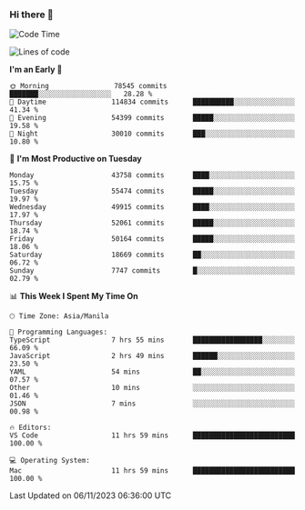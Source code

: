 ### Hi there 👋

<!--START_SECTION:waka-->
![Code Time](http://img.shields.io/badge/Code%20Time-4%2C491%20hrs%2020%20mins-blue)

![Lines of code](https://img.shields.io/badge/From%20Hello%20World%20I%27ve%20Written-111.9%20million%20lines%20of%20code-blue)

**I'm an Early 🐤** 

```text
🌞 Morning                78545 commits       ███████░░░░░░░░░░░░░░░░░░   28.28 % 
🌆 Daytime                114834 commits      ██████████░░░░░░░░░░░░░░░   41.34 % 
🌃 Evening                54399 commits       █████░░░░░░░░░░░░░░░░░░░░   19.58 % 
🌙 Night                  30010 commits       ███░░░░░░░░░░░░░░░░░░░░░░   10.80 % 
```
📅 **I'm Most Productive on Tuesday** 

```text
Monday                   43758 commits       ████░░░░░░░░░░░░░░░░░░░░░   15.75 % 
Tuesday                  55474 commits       █████░░░░░░░░░░░░░░░░░░░░   19.97 % 
Wednesday                49915 commits       ████░░░░░░░░░░░░░░░░░░░░░   17.97 % 
Thursday                 52061 commits       █████░░░░░░░░░░░░░░░░░░░░   18.74 % 
Friday                   50164 commits       █████░░░░░░░░░░░░░░░░░░░░   18.06 % 
Saturday                 18669 commits       ██░░░░░░░░░░░░░░░░░░░░░░░   06.72 % 
Sunday                   7747 commits        █░░░░░░░░░░░░░░░░░░░░░░░░   02.79 % 
```


📊 **This Week I Spent My Time On** 

```text
🕑︎ Time Zone: Asia/Manila

💬 Programming Languages: 
TypeScript               7 hrs 55 mins       █████████████████░░░░░░░░   66.09 % 
JavaScript               2 hrs 49 mins       ██████░░░░░░░░░░░░░░░░░░░   23.50 % 
YAML                     54 mins             ██░░░░░░░░░░░░░░░░░░░░░░░   07.57 % 
Other                    10 mins             ░░░░░░░░░░░░░░░░░░░░░░░░░   01.46 % 
JSON                     7 mins              ░░░░░░░░░░░░░░░░░░░░░░░░░   00.98 % 

🔥 Editors: 
VS Code                  11 hrs 59 mins      █████████████████████████   100.00 % 

💻 Operating System: 
Mac                      11 hrs 59 mins      █████████████████████████   100.00 % 
```


 Last Updated on 06/11/2023 06:36:00 UTC
<!--END_SECTION:waka-->


<!--
**rad182/rad182** is a ✨ _special_ ✨ repository because its `README.md` (this file) appears on your GitHub profile.

Here are some ideas to get you started:

- 🔭 I’m currently working on ...
- 🌱 I’m currently learning ...
- 👯 I’m looking to collaborate on ...
- 🤔 I’m looking for help with ...
- 💬 Ask me about ...
- 📫 How to reach me: ...
- 😄 Pronouns: ...
- ⚡ Fun fact: ...
-->

